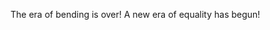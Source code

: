 The era of bending is over! A new era of equality has begun!

<img  src="https://thumbs.gfycat.com/DesertedHandyHarrierhawk-size_restricted.gif" alt="">

